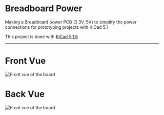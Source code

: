 # Breadboard Power
Making a Breadboard power PCB (3.3V, 5V) to simplify the power connections for prototyping projects with KiCad 5.1

This project is done with [KiCad 5.1.6](https://kicad-pcb.org/download/)
___
# Front Vue
![Front vue of the board](https://raw.githubusercontent.com/iladmiral/BreadboardPower/master/img/PCBF.PNG)

# Back Vue
![Front vue of the board](https://raw.githubusercontent.com/iladmiral/BreadboardPower/master/img/PCBB.PNG)